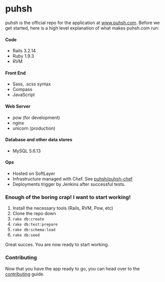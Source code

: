 puhsh
=====

puhsh is the official repo for the application at www.puhsh.com. Before we get started, here is a high level explanation of what makes puhsh.com run:

#### Code
* Rails 3.2.14
* Ruby 1.9.3
* RVM

#### Front End
* Sass, .scss syntax
* Compass
* JavaScript

#### Web Server
* pow (for development)
* nginx
* unicorn (production)

#### Database and other data stores
* MySQL 5.6.13

#### Ops
* Hosted on SoftLayer
* Infrastructure managed with Chef. See [puhsh/puhsh-chef](https://github.com/puhsh/puhsh-chef)
* Deployments trigger by Jenkins after successful tests.


### Enough of the boring crap! I want to start working!

1. Install the necessary tools (Rails, RVM, Pow, etc)
2. Clone the repo down
3. `rake db:create`
4. `rake db:test:prepare`
5. `rake db:schema:load`
6. `rake db:seed`

Great succes. You are now ready to start working.

### Contributing

Now that you have the app ready to go, you can head over to the [contributing](github.com/puhsh/puhsh/blob/master/CONTRIBUTING.MD) guide.
